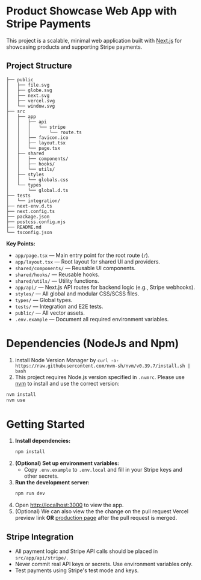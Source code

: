 # Product Showcase Web App with Stripe Payments

This project is a scalable, minimal web application built with [Next.js](https://nextjs.org) for showcasing products and supporting Stripe payments.


## Project Structure

```
├── public
│   ├── file.svg
│   ├── globe.svg
│   ├── next.svg
│   ├── vercel.svg
│   └── window.svg
├── src
│   ├── app
│   │   ├── api
│   │   │   └── stripe
│   │   │       └── route.ts
│   │   ├── favicon.ico
│   │   ├── layout.tsx
│   │   └── page.tsx
│   ├── shared
│   │   ├── components/
│   │   ├── hooks/
│   │   └── utils/
│   ├── styles
│   │   └── globals.css
│   └── types
│       └── global.d.ts
├── tests
│   └── integration/
├── next-env.d.ts
├── next.config.ts
├── package.json
├── postcss.config.mjs
├── README.md
└── tsconfig.json
```

**Key Points:**
- `app/page.tsx` — Main entry point for the root route (`/`).
- `app/layout.tsx` — Root layout for shared UI and providers.
- `shared/components/` — Reusable UI components.
- `shared/hooks/` — Reusable hooks.
- `shared/utils/` — Utility functions.
- `app/api/` — Next.js API routes for backend logic (e.g., Stripe webhooks).
- `styles/` — All global and modular CSS/SCSS files.
- `types/` — Global types.
- `tests/` — Integration and E2E tests.
- `public/` — All vector assets.
- `.env.example` — Document all required environment variables.


# Dependencies (NodeJs and Npm)
1. install Node Version Manager by `curl -o- https://raw.githubusercontent.com/nvm-sh/nvm/v0.39.7/install.sh | bash`
2. This project requires Node.js version specified in `.nvmrc`. Please use [nvm](https://github.com/nvm-sh/nvm) to install and use the correct version:

```sh
nvm install
nvm use
```

# Getting Started

1. **Install dependencies:**
   ```bash
   npm install
   ```
2. **(Optional) Set up environment variables:**
   - Copy `.env.example` to `.env.local` and fill in your Stripe keys and other secrets.
3. **Run the development server:**
   ```bash
   npm run dev
   ```
4. Open [http://localhost:3000](http://localhost:3000) to view the app.
5. (Optional) We can also view the the change on the pull request Vercel preview link **OR** [production page](https://memo-website-beige.vercel.app) after the pull request is merged.


## Stripe Integration
- All payment logic and Stripe API calls should be placed in `src/app/api/stripe/`.
- Never commit real API keys or secrets. Use environment variables only.
- Test payments using Stripe's test mode and keys.
